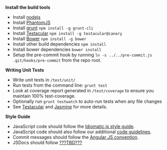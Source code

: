 **Install the build tools**

- Install [nodejs](http://nodejs.org)
- Install [PhantomJS](http://phantomjs.org)
- Install [grunt](http://gruntjs.com) `npm install -g grunt-cli`
- Install [Testacular](https://github.com/testacular/testacular) `npm install -g testacular@canary`
- Install [Bower](https://github.com/twitter/bower) `npm install -g bower`
- Install other build dependencies `npm install`
- Install bower dependencies `bower install`
- Setup the pre-commit hook by running `ln -s ../../pre-commit.js .git/hooks/pre-commit` from the repo root.

**Writing Unit Tests**

- Write unit tests in `/test/unit/`
- Run tests from the command line: `grunt test`
- Look at coverage report generated in `/test/coverage` to ensure you maintain 100% test-coverage.
- Optionally run `grunt testwatch` to auto-run tests when any file changes
- See [Testacular](https://github.com/testacular/testacular) and [Jasmine](http://pivotal.github.com/jasmine/) for more details.

**Style Guide**

- JavaScript code should follow the [Idiomatic.js style guide](https://github.com/rwldrn/idiomatic.js/).
- JavaScript code should also follow our additional [code guidelines](https://github.com/racker/glimpse.js/wiki/Code-Guidelines).
- Commit messages should follow the [Angular JS convention](https://docs.google.com/document/d/1QrDFcIiPjSLDn3EL15IJygNPiHORgU1_OOAqWjiDU5Y/edit?pli=1#).
- JSDocs should follow [???TBD???]()
